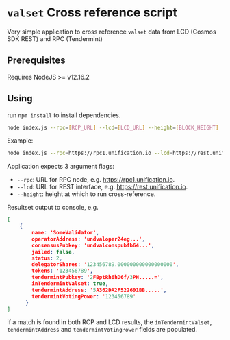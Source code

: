 # `valset` Cross reference script

Very simple application to cross reference `valset` data from LCD (Cosmos SDK REST) 
and RPC (Tendermint)

## Prerequisites

Requires NodeJS >= v12.16.2

## Using

run `npm install` to install dependencies.

```bash 
node index.js --rpc=[RCP_URL] --lcd=[LCD_URL] --height=[BLOCK_HEIGHT]
```

Example:

```bash 
node index.js --rpc=https://rpc1.unification.io --lcd=https://rest.unification.io --height=2186786
```

Application expects 3 argument flags:

- `--rpc`: URL for RPC node, e.g. https://rpc1.unification.io.
- `--lcd`: URL for REST interface, e.g. https://rest.unification.io.
- `--height`: height at which to run cross-reference.

Resultset output to console, e.g.

```json 
[
    {
        name: 'SomeValidator',
        operatorAddress: 'undvaloper24eg...',
        consensusPubkey: 'undvalconspubfb64...',
        jailed: false,
        status: 2,
        delegatorShares: '123456789.000000000000000000',
        tokens: '123456789',
        tendermintPubkey: '2FBptRh6hD6f/3PH.....=',
        inTendermintValset: true,
        tendermintAddress: '5A362DA2F522691BB.....',
        tendermintVotingPower: '123456789'
      }
]
```

if a match is found in both RCP and LCD results, the `inTendermintValset`, `tendermintAddress`
and `tendermintVotingPower` fields are populated.
